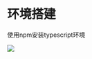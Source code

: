 
# 环境搭建

使用npm安装typescript环境

![](C:\Users\wstiehs\AppData\Roaming\Typora\typora-user-images\image-20200927191314344.png)